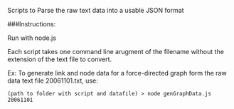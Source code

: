 Scripts to Parse the raw text data into a usable JSON format

###Instructions: 

Run with node.js

Each script takes one command line arugment of the filename without the extension of the text file to convert.

Ex: To generate link and node data for a force-directed graph form the raw data text file 20061101.txt, use:

```
(path to folder with script and datafile) > node genGraphData.js 20061101
```
